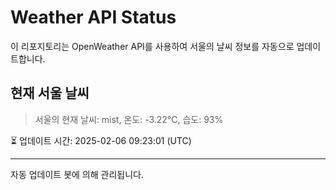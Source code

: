 
# Weather API Status

이 리포지토리는 OpenWeather API를 사용하여 서울의 날씨 정보를 자동으로 업데이트합니다.

## 현재 서울 날씨
> 서울의 현재 날씨: mist, 온도: -3.22°C, 습도: 93%

⏳ 업데이트 시간: 2025-02-06 09:23:01 (UTC)

---
자동 업데이트 봇에 의해 관리됩니다.
